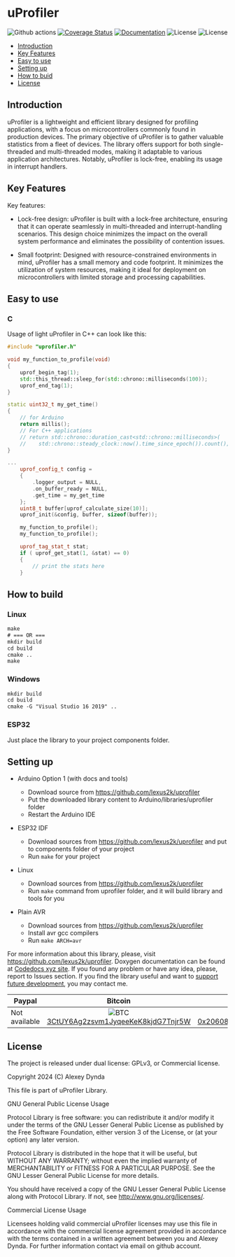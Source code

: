 # uProfiler

<!-- [![Build Status](https://circleci.com/gh/lexus2k/uprofiler.svg?style=svg)](https://circleci.com/gh/lexus2k/uprofiler) -->
![Github actions](https://github.com/lexus2k/uprofiler/actions/workflows/main.yml/badge.svg)
[![Coverage Status](https://coveralls.io/repos/github/lexus2k/uprofiler/badge.svg?branch=master)](https://coveralls.io/github/lexus2k/uprofiler?branch=master)
[![Documentation](https://codedocs.xyz/lexus2k/uprofiler.svg)](https://codedocs.xyz/lexus2k/uprofiler/)
![License](https://img.shields.io/badge/license-GPLv3-blue)
![License](https://img.shields.io/badge/license-Commercial-blue)


[tocstart]: # (toc start)

  * [Introduction](#introduction)
  * [Key Features](#key-features)
  * [Easy to use](#easy-to-use)
  * [Setting up](#setting-up)
  * [How to buid](#how-to-build)
  * [License](#license)

[tocend]: # (toc end)

## Introduction

uProfiler is a lightweight and efficient library designed for profiling applications, with a focus on microcontrollers commonly found in production devices. The primary objective of uProfiler is to gather valuable statistics from a fleet of devices. The library offers support for both single-threaded and multi-threaded modes, making it adaptable to various application architectures. Notably, uProfiler is lock-free, enabling its usage in interrupt handlers.


## Key Features

Key features:

 * Lock-free design: uProfiler is built with a lock-free architecture, ensuring that it can operate seamlessly in multi-threaded and interrupt-handling scenarios. This design choice minimizes the impact on the overall system performance and eliminates the possibility of contention issues.

 * Small footprint: Designed with resource-constrained environments in mind, uProfiler has a small memory and code footprint. It minimizes the utilization of system resources, making it ideal for deployment on microcontrollers with limited storage and processing capabilities.


## Easy to use

### C

Usage of light uProfiler in C++ can look like this:
```.cpp
#include "uprofiler.h"

void my_function_to_profile(void)
{
    uprof_begin_tag(1);
    std::this_thread::sleep_for(std::chrono::milliseconds(100));
    uprof_end_tag(1);
}

static uint32_t my_get_time()
{
    // for Arduino
    return millis();
    // For C++ applications 
    // return std::chrono::duration_cast<std::chrono::milliseconds>(
    //    std::chrono::steady_clock::now().time_since_epoch()).count();
}

...
    uprof_config_t config = 
    {
        .logger_output = NULL,
        .on_buffer_ready = NULL,
        .get_time = my_get_time
    };
    uint8_t buffer[uprof_calculate_size(10)];
    uprof_init(&config, buffer, sizeof(buffer));

    my_function_to_profile();
    my_function_to_profile();

    uprof_tag_stat_t stat;
    if ( uprof_get_stat(1, &stat) == 0)
    {
        // print the stats here
    }
```

## How to build

### Linux
```.txt
make
# === OR ===
mkdir build
cd build
cmake ..
make
```

### Windows
```.txt
mkdir build
cd build
cmake -G "Visual Studio 16 2019" ..
```

### ESP32
Just place the library to your project components folder.

## Setting up

 * Arduino Option 1 (with docs and tools)
   * Download source from https://github.com/lexus2k/uprofiler
   * Put the downloaded library content to Arduino/libraries/uprofiler folder
   * Restart the Arduino IDE

 * ESP32 IDF
   * Download sources from https://github.com/lexus2k/uprofiler and put to components
     folder of your project
   * Run `make` for your project

 * Linux
   * Download sources from https://github.com/lexus2k/uprofiler
   * Run `make` command from uprofiler folder, and it will build library and tools for you

 * Plain AVR
   * Download sources from https://github.com/lexus2k/uprofiler
   * Install avr gcc compilers
   * Run `make ARCH=avr`

For more information about this library, please, visit https://github.com/lexus2k/uprofiler.
Doxygen documentation can be found at [Codedocs xyz site](https://codedocs.xyz/lexus2k/uprofiler).
If you found any problem or have any idea, please, report to Issues section.
If you find the library useful and want to [support future development](https://www.paypal.me/lexus2k), you may contact me.

| Paypal | Bitcoin | Etherium |
| ------ | ------- | -------- |
| Not available  |  <center>![BTC](.travis/btc_segwit.png)<br/>[3CtUY6Ag2zsvm1JyqeeKeK8kjdG7Tnjr5W](bitcoin:3CtUY6Ag2zsvm1JyqeeKeK8kjdG7Tnjr5W)</center> | <center>![ETH](.travis/eth.png)<br/>[0x20608A71470Bc84a3232621819f578Fb9C02A460](etherium:0x20608A71470Bc84a3232621819f578Fb9C02A460)</center> |

## License

The project is released under dual license: GPLv3, or Commercial license.

Copyright 2024 (C) Alexey Dynda

This file is part of uProfiler Library.

GNU General Public License Usage

Protocol Library is free software: you can redistribute it and/or modify
it under the terms of the GNU Lesser General Public License as published by
the Free Software Foundation, either version 3 of the License, or
(at your option) any later version.

Protocol Library is distributed in the hope that it will be useful,
but WITHOUT ANY WARRANTY; without even the implied warranty of
MERCHANTABILITY or FITNESS FOR A PARTICULAR PURPOSE.  See the
GNU Lesser General Public License for more details.

You should have received a copy of the GNU Lesser General Public License
along with Protocol Library.  If not, see <http://www.gnu.org/licenses/>.

Commercial License Usage

Licensees holding valid commercial uProfiler licenses may use this file in
accordance with the commercial license agreement provided in accordance with
the terms contained in a written agreement between you and Alexey Dynda.
For further information contact via email on github account.
